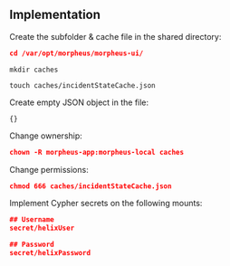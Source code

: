 ## Implementation


Create the subfolder & cache file in the shared directory:

```json
cd /var/opt/morpheus/morpheus-ui/
```

```
mkdir caches
```

``` 
touch caches/incidentStateCache.json
```

Create empty JSON object in the file:

```
{}
```

Change ownership:

```json
chown -R morpheus-app:morpheus-local caches
```

Change permissions: 

```json
chmod 666 caches/incidentStateCache.json
```

Implement Cypher secrets on the following mounts:

```json
## Username 
secret/helixUser

## Password
secret/helixPassword
```